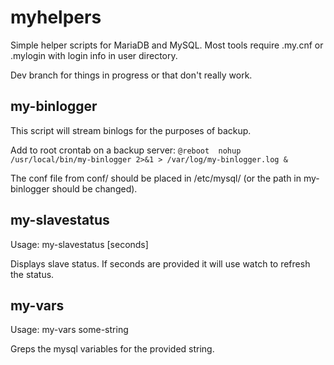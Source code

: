 # myhelpers

Simple helper scripts for MariaDB and MySQL. Most tools require .my.cnf or .mylogin with login info in user directory.

Dev branch for things in progress or that don't really work.

## my-binlogger

This script will stream binlogs for the purposes of backup.

Add to root crontab on a backup server: 
```@reboot	nohup /usr/local/bin/my-binlogger 2>&1 > /var/log/my-binlogger.log &```

The conf file from conf/ should be placed in /etc/mysql/ (or the path in my-binlogger should be changed).

## my-slavestatus

Usage: my-slavestatus [seconds]

Displays slave status. If seconds are provided it will use watch to refresh the status.

## my-vars

Usage: my-vars some-string

Greps the mysql variables for the provided string.

